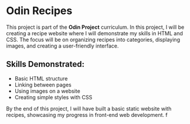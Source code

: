 # Odin Recipes

This project is part of the **Odin Project** curriculum. In this project, I will be creating a recipe website where I will demonstrate my skills in HTML and CSS. The focus will be on organizing recipes into categories, displaying images, and creating a user-friendly interface. 

## Skills Demonstrated:
- Basic HTML structure
- Linking between pages
- Using images on a website
- Creating simple styles with CSS

By the end of this project, I will have built a basic static website with recipes, showcasing my progress in front-end web development.
f